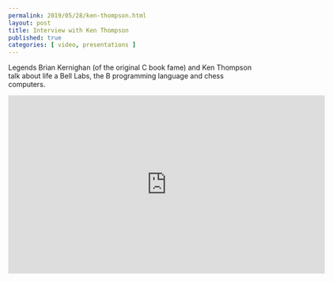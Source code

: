 ```yaml
---
permalink: 2019/05/28/ken-thompson.html
layout: post
title: Interview with Ken Thompson  
published: true 
categories: [ video, presentations ]
---
```


Legends Brian Kernighan (of the original C book fame) and Ken Thompson talk 
about life a Bell Labs, the B programming language and chess computers.

<iframe width="640" height="360" src="https://www.youtube.com/embed/EY6q5dv_B-o" frameborder="0" allow="accelerometer; autoplay; encrypted-media; gyroscope; picture-in-picture" allowfullscreen></iframe>